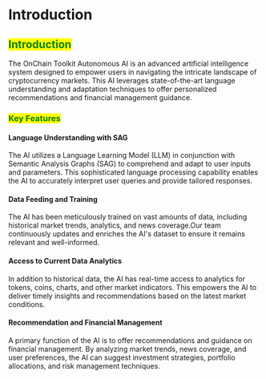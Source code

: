 # Introduction

## <mark style="color:green;">Introduction</mark>

The OnChain Toolkit Autonomous AI is an advanced artificial intelligence system designed to empower users in navigating the intricate landscape of cryptocurrency markets. This AI leverages state-of-the-art language understanding and adaptation techniques to offer personalized recommendations and financial management guidance.

### <mark style="color:green;">Key Features</mark>

#### Language Understanding with SAG

The AI utilizes a Language Learning Model (LLM) in conjunction with Semantic Analysis Graphs (SAG) to comprehend and adapt to user inputs and parameters. This sophisticated language processing capability enables the AI to accurately interpret user queries and provide tailored responses.

#### Data Feeding and Training

The AI has been meticulously trained on vast amounts of data, including historical market trends, analytics, and news coverage.Our team continuously updates and enriches the AI's dataset to ensure it remains relevant and well-informed.

#### Access to Current Data Analytics

In addition to historical data, the AI has real-time access to analytics for tokens, coins, charts, and other market indicators. This empowers the AI to deliver timely insights and recommendations based on the latest market conditions.

#### Recommendation and Financial Management

A primary function of the AI is to offer recommendations and guidance on financial management. By analyzing market trends, news coverage, and user preferences, the AI can suggest investment strategies, portfolio allocations, and risk management techniques.

